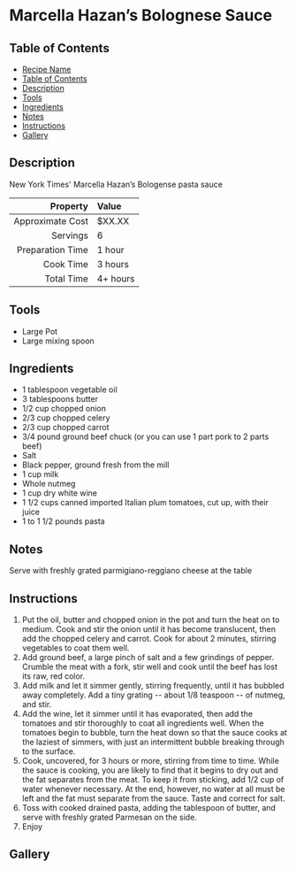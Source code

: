 # Marcella Hazan’s Bolognese Sauce

## Table of Contents

- [Recipe Name](#recipe-name)
- [Table of Contents](#table-of-contents)
- [Description](#description)
- [Tools](#tools)
- [Ingredients](#ingredients)
- [Notes](#notes)
- [Instructions](#instructions)
- [Gallery](#gallery)

## Description
New York Times' Marcella Hazan’s Bologense pasta sauce

| Property         | Value      |
|-----------------:|:-----------|
| Approximate Cost | $XX.XX     |
| Servings         | 6          |
| Preparation Time | 1 hour     |
| Cook Time        | 3 hours    |
| Total Time       | 4+ hours   |

## Tools
 - Large Pot
 - Large mixing spoon

## Ingredients
 - 1 tablespoon vegetable oil
 - 3 tablespoons butter
 - 1/2 cup chopped onion
 - 2/3 cup chopped celery
 - 2/3 cup chopped carrot
 - 3/4 pound ground beef chuck (or you can use 1 part pork to 2 parts beef)
 - Salt
 - Black pepper, ground fresh from the mill
 - 1 cup milk
 - Whole nutmeg
 - 1 cup dry white wine
 - 1 1/2 cups canned imported Italian plum tomatoes, cut up, with their juice
 - 1 to 1 1/2 pounds pasta
 
## Notes
Serve with freshly grated parmigiano-reggiano cheese at the table

## Instructions
 1. Put the oil, butter and chopped onion in the pot and turn the heat on to medium. Cook and stir the onion until it has become translucent, then add the chopped celery and carrot. Cook for about 2 minutes, stirring vegetables to coat them well.
 2. Add ground beef, a large pinch of salt and a few grindings of pepper. Crumble the meat with a fork, stir well and cook until the beef has lost its raw, red color.
 3. Add milk and let it simmer gently, stirring frequently, until it has bubbled away completely. Add a tiny grating -- about 1/8 teaspoon -- of nutmeg, and stir.
 4. Add the wine, let it simmer until it has evaporated, then add the tomatoes and stir thoroughly to coat all ingredients well. When the tomatoes begin to bubble, turn the heat down so that the sauce cooks at the laziest of simmers, with just an intermittent bubble breaking through to the surface. 
 5. Cook, uncovered, for 3 hours or more, stirring from time to time. While the sauce is cooking, you are likely to find that it begins to dry out and the fat separates from the meat. To keep it from sticking, add 1/2 cup of water whenever necessary. At the end, however, no water at all must be left and the fat must separate from the sauce. Taste and correct for salt.
 6. Toss with cooked drained pasta, adding the tablespoon of butter, and serve with freshly grated Parmesan on the side.
 7. Enjoy

## Gallery